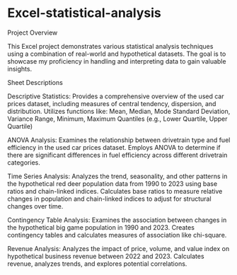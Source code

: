 # Excel-statistical-analysis

Project Overview

This Excel project demonstrates various statistical analysis techniques using a combination of real-world and hypothetical datasets. The goal is to showcase my proficiency in handling and interpreting data to gain valuable insights.

Sheet Descriptions

Descriptive Statistics:
Provides a comprehensive overview of the used car prices dataset, including measures of central tendency, dispersion, and distribution.
Utilizes functions like:
Mean, Median, Mode
Standard Deviation, Variance
Range, Minimum, Maximum
Quantiles (e.g., Lower Quartile, Upper Quartile)

ANOVA Analysis:
Examines the relationship between drivetrain type and fuel efficiency in the used car prices dataset.
Employs ANOVA to determine if there are significant differences in fuel efficiency across different drivetrain categories.

Time Series Analysis:
Analyzes the trend, seasonality, and other patterns in the hypothetical red deer population data from 1990 to 2023 using base ratios and chain-linked indices.
Calculates base ratios to measure relative changes in population and chain-linked indices to adjust for structural changes over time.

Contingency Table Analysis:
Examines the association between changes in the hypothetical big game population in 1990 and 2023.
Creates contingency tables and calculates measures of association like chi-square.

Revenue Analysis:
Analyzes the impact of price, volume, and value index on hypothetical business revenue between 2022 and 2023.
Calculates revenue, analyzes trends, and explores potential correlations.
